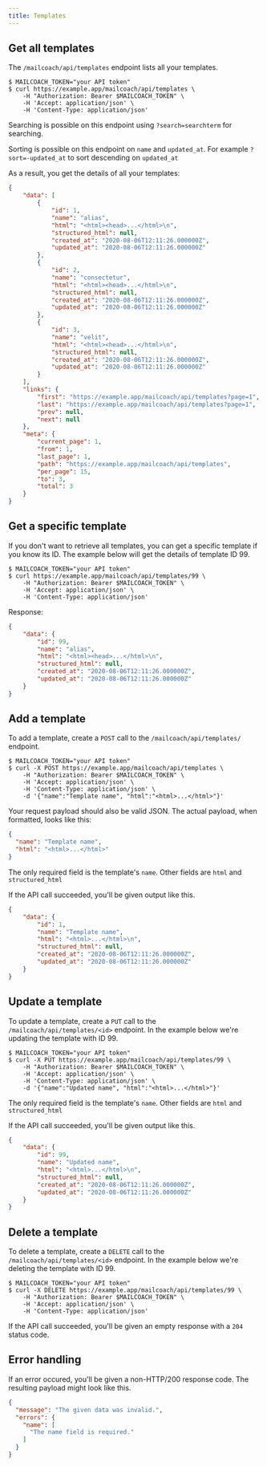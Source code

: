 ```yaml
---
title: Templates
---
```


## Get all templates

The `/mailcoach/api/templates` endpoint lists all your templates.

```shell script
$ MAILCOACH_TOKEN="your API token"
$ curl https://example.app/mailcoach/api/templates \
    -H "Authorization: Bearer $MAILCOACH_TOKEN" \
    -H 'Accept: application/json' \
    -H 'Content-Type: application/json'
```

Searching is possible on this endpoint using `?search=searchterm` for searching.

Sorting is possible on this endpoint on `name` and `updated_at`. For example `?sort=-updated_at` to sort descending on `updated_at`

As a result, you get the details of all your templates:

```json
{
    "data": [
        {
            "id": 1,
            "name": "alias",
            "html": "<html><head>...</html>\n",
            "structured_html": null,
            "created_at": "2020-08-06T12:11:26.000000Z",
            "updated_at": "2020-08-06T12:11:26.000000Z"
        },
        {
            "id": 2,
            "name": "consectetur",
            "html": "<html><head>...</html>\n",
            "structured_html": null,
            "created_at": "2020-08-06T12:11:26.000000Z",
            "updated_at": "2020-08-06T12:11:26.000000Z"
        },
        {
            "id": 3,
            "name": "velit",
            "html": "<html><head>...</html>\n",
            "structured_html": null,
            "created_at": "2020-08-06T12:11:26.000000Z",
            "updated_at": "2020-08-06T12:11:26.000000Z"
        }
    ],
    "links": {
        "first": "https://example.app/mailcoach/api/templates?page=1",
        "last": "https://example.app/mailcoach/api/templates?page=1",
        "prev": null,
        "next": null
    },
    "meta": {
        "current_page": 1,
        "from": 1,
        "last_page": 1,
        "path": "https://example.app/mailcoach/api/templates",
        "per_page": 15,
        "to": 3,
        "total": 3
    }
}
```

## Get a specific template

If you don't want to retrieve all templates, you can get a specific template if you know its ID. The example below will get the details of template ID 99.

```shell script
$ MAILCOACH_TOKEN="your API token"
$ curl https://example.app/mailcoach/api/templates/99 \
    -H "Authorization: Bearer $MAILCOACH_TOKEN" \
    -H 'Accept: application/json' \
    -H 'Content-Type: application/json'
```

Response:

```json
{
    "data": {
        "id": 99,
        "name": "alias",
        "html": "<html><head>...</html>\n",
        "structured_html": null,
        "created_at": "2020-08-06T12:11:26.000000Z",
        "updated_at": "2020-08-06T12:11:26.000000Z"
    }
}
```

## Add a template

To add a template, create a `POST` call to the `/mailcoach/api/templates/` endpoint.

```shell script
$ MAILCOACH_TOKEN="your API token"
$ curl -X POST https://example.app/mailcoach/api/templates \
    -H "Authorization: Bearer $MAILCOACH_TOKEN" \
    -H 'Accept: application/json' \
    -H 'Content-Type: application/json' \
    -d '{"name":"Template name", "html":"<html>...</html>"}'
```

Your request payload should also be valid JSON. The actual payload, when formatted, looks like this:

```json
{
  "name": "Template name",
  "html": "<html>...</html>"
}
```

The only required field is the template's `name`. Other fields are `html` and `structured_html`

If the API call succeeded, you'll be given output like this.

```json
{
    "data": {
        "id": 1,
        "name": "Template name",
        "html": "<html>...</html>\n",
        "structured_html": null,
        "created_at": "2020-08-06T12:11:26.000000Z",
        "updated_at": "2020-08-06T12:11:26.000000Z"
    }
}
```

## Update a template

To update a template, create a `PUT` call to the `/mailcoach/api/templates/<id>` endpoint. In the example below we're updating the template with ID 99.

```shell script
$ MAILCOACH_TOKEN="your API token"
$ curl -X PUT https://example.app/mailcoach/api/templates/99 \
    -H "Authorization: Bearer $MAILCOACH_TOKEN" \
    -H 'Accept: application/json' \
    -H 'Content-Type: application/json' \
    -d '{"name":"Updated name", "html":"<html>...</html>"}'
```

The only required field is the template's `name`. Other fields are `html` and `structured_html`

If the API call succeeded, you'll be given output like this.

```json
{
    "data": {
        "id": 99,
        "name": "Updated name",
        "html": "<html>...</html>\n",
        "structured_html": null,
        "created_at": "2020-08-06T12:11:26.000000Z",
        "updated_at": "2020-08-06T12:11:26.000000Z"
    }
}
```

## Delete a template

To delete a template, create a `DELETE` call to the `/mailcoach/api/templates/<id>` endpoint. In the example below we're deleting the template with ID 99.

```shell script
$ MAILCOACH_TOKEN="your API token"
$ curl -X DELETE https://example.app/mailcoach/api/templates/99 \
    -H "Authorization: Bearer $MAILCOACH_TOKEN" \
    -H 'Accept: application/json' \
    -H 'Content-Type: application/json'
```

If the API call succeeded, you'll be given an empty response with a `204` status code.

## Error handling

If an error occured, you'll be given a non-HTTP/200 response code. The resulting payload might look like this.

```json
{
  "message": "The given data was invalid.",
  "errors": {
    "name": [
      "The name field is required."
    ]
  }
}
```
